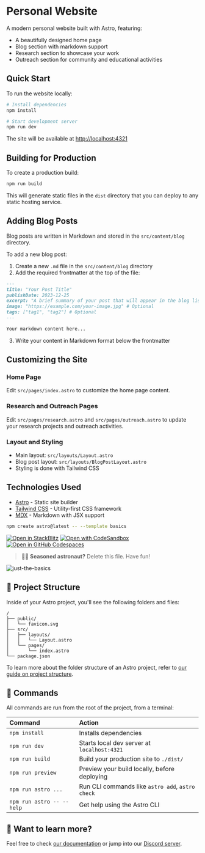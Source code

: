 # Personal Website

A modern personal website built with Astro, featuring:

- A beautifully designed home page
- Blog section with markdown support
- Research section to showcase your work
- Outreach section for community and educational activities

## Quick Start

To run the website locally:

```bash
# Install dependencies
npm install

# Start development server
npm run dev
```

The site will be available at [http://localhost:4321](http://localhost:4321)

## Building for Production

To create a production build:

```bash
npm run build
```

This will generate static files in the `dist` directory that you can deploy to any static hosting service.

## Adding Blog Posts

Blog posts are written in Markdown and stored in the `src/content/blog` directory.

To add a new blog post:

1. Create a new `.md` file in the `src/content/blog` directory
2. Add the required frontmatter at the top of the file:

```md
---
title: "Your Post Title"
publishDate: 2023-12-25
excerpt: "A brief summary of your post that will appear in the blog list"
image: "https://example.com/your-image.jpg" # Optional
tags: ["tag1", "tag2"] # Optional
---

Your markdown content here...
```

3. Write your content in Markdown format below the frontmatter

## Customizing the Site

### Home Page

Edit `src/pages/index.astro` to customize the home page content.

### Research and Outreach Pages

Edit `src/pages/research.astro` and `src/pages/outreach.astro` to update your research projects and outreach activities.

### Layout and Styling

- Main layout: `src/layouts/Layout.astro`
- Blog post layout: `src/layouts/BlogPostLayout.astro`
- Styling is done with Tailwind CSS

## Technologies Used

- [Astro](https://astro.build) - Static site builder
- [Tailwind CSS](https://tailwindcss.com) - Utility-first CSS framework
- [MDX](https://mdxjs.com) - Markdown with JSX support

```sh
npm create astro@latest -- --template basics
```

[![Open in StackBlitz](https://developer.stackblitz.com/img/open_in_stackblitz.svg)](https://stackblitz.com/github/withastro/astro/tree/latest/examples/basics)
[![Open with CodeSandbox](https://assets.codesandbox.io/github/button-edit-lime.svg)](https://codesandbox.io/p/sandbox/github/withastro/astro/tree/latest/examples/basics)
[![Open in GitHub Codespaces](https://github.com/codespaces/badge.svg)](https://codespaces.new/withastro/astro?devcontainer_path=.devcontainer/basics/devcontainer.json)

> 🧑‍🚀 **Seasoned astronaut?** Delete this file. Have fun!

![just-the-basics](https://github.com/withastro/astro/assets/2244813/a0a5533c-a856-4198-8470-2d67b1d7c554)

## 🚀 Project Structure

Inside of your Astro project, you'll see the following folders and files:

```text
/
├── public/
│   └── favicon.svg
├── src/
│   ├── layouts/
│   │   └── Layout.astro
│   └── pages/
│       └── index.astro
└── package.json
```

To learn more about the folder structure of an Astro project, refer to [our guide on project structure](https://docs.astro.build/en/basics/project-structure/).

## 🧞 Commands

All commands are run from the root of the project, from a terminal:

| Command                   | Action                                           |
| :------------------------ | :----------------------------------------------- |
| `npm install`             | Installs dependencies                            |
| `npm run dev`             | Starts local dev server at `localhost:4321`      |
| `npm run build`           | Build your production site to `./dist/`          |
| `npm run preview`         | Preview your build locally, before deploying     |
| `npm run astro ...`       | Run CLI commands like `astro add`, `astro check` |
| `npm run astro -- --help` | Get help using the Astro CLI                     |

## 👀 Want to learn more?

Feel free to check [our documentation](https://docs.astro.build) or jump into our [Discord server](https://astro.build/chat).
